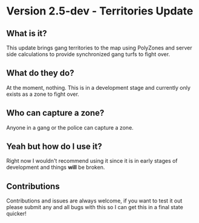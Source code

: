# Version 2.5-dev - Territories Update

## What is it?
This update brings gang territories to the map using PolyZones and server side calculations to provide synchronized gang turfs to fight over.

## What do they do?
At the moment, nothing. This is in a development stage and currently only exists as a zone to fight over.

## Who can capture a zone?
Anyone in a gang or the police can capture a zone.

## Yeah but how do I use it?
Right now I wouldn't recommend using it since it is in early stages of development and things **will** be broken.



## Contributions
Contributions and issues are always welcome, if you want to test it out please submit any and all bugs with this so I can get this in a final state quicker!

